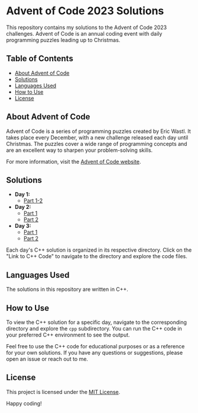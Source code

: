 # Advent of Code 2023 Solutions

This repository contains my solutions to the Advent of Code 2023 challenges. Advent of Code is an annual coding event with daily programming puzzles leading up to Christmas.

## Table of Contents

- [About Advent of Code](#about-advent-of-code)
- [Solutions](#solutions)
- [Languages Used](#languages-used)
- [How to Use](#how-to-use)
- [License](#license)

## About Advent of Code

Advent of Code is a series of programming puzzles created by Eric Wastl. It takes place every December, with a new challenge released each day until Christmas. The puzzles cover a wide range of programming concepts and are an excellent way to sharpen your problem-solving skills.

For more information, visit the [Advent of Code website](https://adventofcode.com/).

## Solutions

- **Day 1:**
  - [Part 1-2](day1.cpp)
- **Day 2:**
  - [Part 1](day2part1.cpp)
  - [Part 2](day2part2.cpp)
- **Day 3:**
  - [Part 1](day3part1.cpp)
  - [Part 2](day3part2.cpp)

Each day's C++ solution is organized in its respective directory. Click on the "Link to C++ Code" to navigate to the directory and explore the code files.

## Languages Used

The solutions in this repository are written in C++.

## How to Use

To view the C++ solution for a specific day, navigate to the corresponding directory and explore the `cpp` subdirectory. You can run the C++ code in your preferred C++ environment to see the output.

Feel free to use the C++ code for educational purposes or as a reference for your own solutions. If you have any questions or suggestions, please open an issue or reach out to me.

## License

This project is licensed under the [MIT License](LICENSE).

Happy coding!
